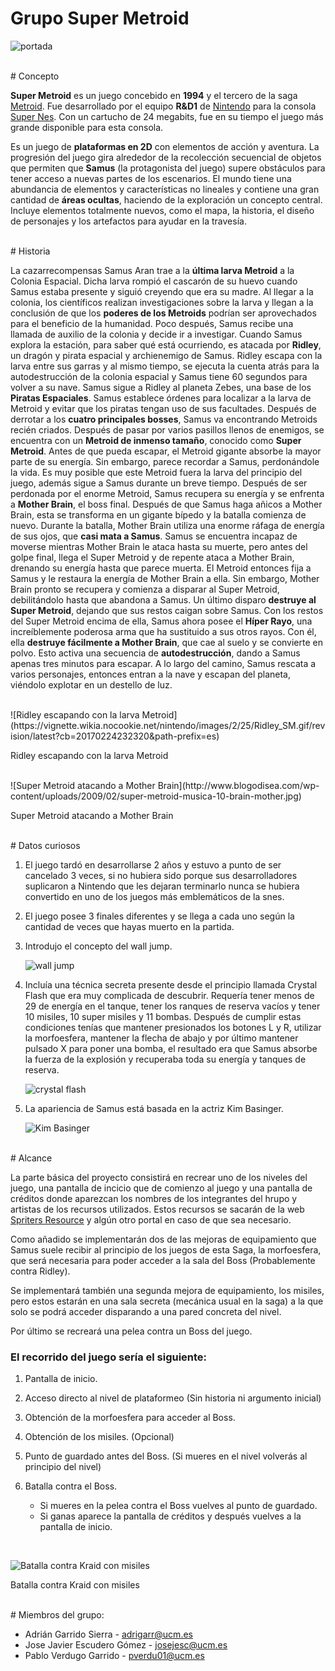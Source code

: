 # Grupo Super Metroid

![portada](https://vignette.wikia.nocookie.net/metroid/images/d/d6/Super_Metroid_pantalla_inicio_sm.gif/revision/latest?cb=20140318203744&path-prefix=es)
</center>

<br/>
# Concepto

**Super Metroid** es un juego concebido en **1994** y el tercero de la saga [Metroid](https://es.wikipedia.org/wiki/Metroid). Fue desarrollado por el equipo **R&D1** de [Nintendo](https://www.nintendo.es) para la consola [Super Nes](https://es.wikipedia.org/wiki/Super_Nintendo). Con un cartucho de 24 megabits, fue en su tiempo el juego más grande disponible para esta consola.

Es un juego de **plataformas en 2D** con elementos de acción y aventura. La progresión del juego gira alrededor de la recolección secuencial de objetos que permiten que **Samus** (la protagonista del juego) supere obstáculos para tener acceso a nuevas partes de los escenarios. El mundo tiene una abundancia de elementos y características no lineales y contiene una gran cantidad de **áreas ocultas**, haciendo de la exploración un concepto central. Incluye elementos totalmente nuevos, como el mapa, la historia, el diseño de personajes y los artefactos para ayudar en la travesía.

<br/>
# Historia

La cazarrecompensas Samus Aran trae a la **última larva Metroid** a la Colonia Espacial. Dicha larva rompió el cascarón de su huevo cuando Samus estaba presente y siguió creyendo que era su madre. Al llegar a la colonia, los científicos realizan investigaciones sobre la larva y llegan a la conclusión de que los **poderes de los Metroids** podrían ser aprovechados para el beneficio de la humanidad. Poco después, Samus recibe una llamada de auxilio de la colonia y decide ir a investigar. Cuando Samus explora la estación, para saber qué está ocurriendo, es atacada por **Ridley**, un dragón y pirata espacial y archienemigo de Samus. Ridley escapa con la larva entre sus garras y al mismo tiempo, se ejecuta la cuenta atrás para la autodestrucción de la colonia espacial y Samus tiene 60 segundos para volver a su nave. Samus sigue a Ridley al planeta Zebes, una base de los **Piratas Espaciales**. Samus establece órdenes para localizar a la larva de Metroid y evitar que los piratas tengan uso de sus facultades. Después de derrotar a los **cuatro principales bosses**, Samus va encontrando Metroids recién criados. Después de pasar por varios pasillos llenos de enemigos, se encuentra con un **Metroid de inmenso tamaño**, conocido como **Super Metroid**. Antes de que pueda escapar, el Metroid gigante absorbe la mayor parte de su energía. Sin embargo, parece recordar a Samus, perdonándole la vida. Es muy posible que este Metroid fuera la larva del principio del juego, además sigue a Samus durante un breve tiempo. Después de ser perdonada por el enorme Metroid, Samus recupera su energía y se enfrenta a **Mother Brain**, el boss final. Después de que Samus haga añicos  a Mother Brain, esta se transforma en un gigante bípedo y la batalla comienza de nuevo. Durante la batalla, Mother Brain utiliza una enorme ráfaga de energía de sus ojos, que **casi mata a Samus**. Samus se encuentra incapaz de moverse mientras Mother Brain le ataca hasta su muerte, pero antes del golpe final, llega el Super Metroid y de repente ataca a Mother Brain, drenando su energía hasta que parece muerta. El Metroid entonces fija a Samus y le restaura la energía de Mother Brain a ella. Sin embargo, Mother Brain pronto se recupera y comienza a disparar al Super Metroid, debilitándolo hasta que abandona a Samus. Un último disparo **destruye al Super Metroid**, dejando que sus restos caigan sobre Samus. Con los restos del Super Metroid encima de ella, Samus ahora posee el **Híper Rayo**, una increíblemente poderosa arma que ha sustituido a sus otros rayos. Con él, ella **destruye fácilmente a Mother Brain**, que cae al suelo y se convierte en polvo. Esto activa una secuencia de **autodestrucción**, dando a Samus apenas tres minutos para escapar. A lo largo del camino, Samus rescata a varios personajes, entonces entran a la nave y escapan del planeta, viéndolo explotar en un destello de luz.

<br/>
![Ridley escapando con la larva Metroid](https://vignette.wikia.nocookie.net/nintendo/images/2/25/Ridley_SM.gif/revision/latest?cb=20170224232320&path-prefix=es)

Ridley escapando con la larva Metroid

<br/>
![Super Metroid atacando a Mother Brain](http://www.blogodisea.com/wp-content/uploads/2009/02/super-metroid-musica-10-brain-mother.jpg)

Super Metroid atacando a Mother Brain

<br/>
# Datos curiosos

1. El juego tardó en desarrollarse 2 años y estuvo a punto de ser cancelado 3 veces, si no hubiera sido porque sus desarrolladores suplicaron a Nintendo que les dejaran terminarlo nunca se hubiera convertido en uno de los juegos más emblemáticos de la snes.

1. El juego posee 3 finales diferentes y se llega a cada uno según la cantidad de veces que hayas muerto en la partida.

1. Introdujo el concepto del wall jump.

    ![wall jump](https://lh3.googleusercontent.com/-ROOwmRxlpm4/WNL6EcGbm3I/AAAAAAAARFA/cOdbq-fLN608jKM53mzlzHWMbazkcC6LwCJoC/w412-h360/12-who-is-your-favoureite-character-ever.gif)

1. Incluía una técnica secreta presente desde el principio llamada Crystal Flash que era muy complicada de descubrir. Requería tener menos de 29 de energía en el tanque, tener los ranques de reserva vacíos y tener 10 misiles, 10 super misiles y 11 bombas. Después de cumplir estas condiciones tenías que mantener presionados los botones L y R, utilizar la morfoesfera, mantener la flecha de abajo y por último mantener pulsado X para poner una bomba, el resultado era que Samus absorbe la fuerza de la explosión y recuperaba toda su energía y tanques de reserva.

    ![crystal flash](https://i.gifer.com/3H0k.gif)

1. La apariencia de Samus está basada en la actriz Kim Basinger.

    ![Kim Basinger](http://1.bp.blogspot.com/-3DYTDGys2UI/TkZ-h8YymnI/AAAAAAAABKA/DhhaKb2SCPY/s400/Kim+Basinger.jpg)

<br/>
# Alcance

La parte básica del proyecto consistirá en recrear uno de los niveles del juego, una pantalla de incicio que de comienzo al juego y una pantalla de créditos donde aparezcan los nombres de los integrantes del hrupo y artistas de los recursos utilizados. Estos recursos se sacarán de la web [Spriters Resource](https://www.spriters-resource.com/snes/smetroid) y algún otro portal en caso de que sea necesario.

Como añadido se implementarán dos de las mejoras de equipamiento que Samus suele recibir al principio de los juegos de esta Saga, la morfoesfera, que será necesaria para poder acceder a la sala del Boss (Probablemente contra Ridley).

Se implementará también una segunda mejora de equipamiento, los misiles, pero estos estarán en una sala secreta (mecánica usual en la saga) a la que solo se podrá acceder disparando a una pared concreta del nivel.

Por último se recreará una pelea contra un Boss del juego.


### El recorrido del juego sería el siguiente:

1. Pantalla de inicio.

1. Acceso directo al nivel de plataformeo (Sin historia ni argumento inicial)

1. Obtención de la morfoesfera para acceder al Boss.

1. Obtención de los misiles. (Opcional)  

1. Punto de guardado antes del Boss. (Si mueres en el nivel volverás al principio del nivel)

1. Batalla contra el Boss.

    - Si mueres en la pelea contra el Boss vuelves al punto de guardado.
    - Si ganas aparece la pantalla de créditos y después vuelves a la pantalla de inicio.

<br/>

![Batalla contra Kraid con misiles](https://i.redd.it/vg0zu6r8ln2z.gif)

Batalla contra Kraid con misiles

<br/>
# Miembros del grupo:

- Adrián Garrido Sierra - adrigarr@ucm.es
- Jose Javier Escudero Gómez - josejesc@ucm.es
- Pablo Verdugo Garrido - pverdu01@ucm.es

